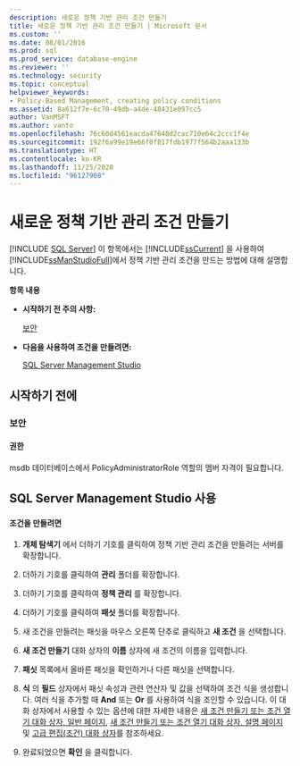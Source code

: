 ```yaml
---
description: 새로운 정책 기반 관리 조건 만들기
title: 새로운 정책 기반 관리 조건 만들기 | Microsoft 문서
ms.custom: ''
ms.date: 08/01/2016
ms.prod: sql
ms.prod_service: database-engine
ms.reviewer: ''
ms.technology: security
ms.topic: conceptual
helpviewer_keywords:
- Policy-Based Management, creating policy conditions
ms.assetid: 8a612f7e-6c70-49db-a4de-48431e097cc5
author: VanMSFT
ms.author: vanto
ms.openlocfilehash: 76c60d4561eacda47648d2cac710e64c2ccc1f4e
ms.sourcegitcommit: 192f6a99e19e66f0f817fdb1977f564b2aaa133b
ms.translationtype: HT
ms.contentlocale: ko-KR
ms.lasthandoff: 11/25/2020
ms.locfileid: "96127908"
---
```

# <a name="create-a-new-policy-based-management-condition"></a>새로운 정책 기반 관리 조건 만들기
 [!INCLUDE [SQL Server](../../includes/applies-to-version/sqlserver.md)]
  이 항목에서는 [!INCLUDE[ssCurrent](../../includes/sscurrent-md.md)] 을 사용하여 [!INCLUDE[ssManStudioFull](../../includes/ssmanstudiofull-md.md)]에서 정책 기반 관리 조건을 만드는 방법에 대해 설명합니다.  
  
 **항목 내용**  
  
-   **시작하기 전 주의 사항:**  
  
     [보안](#Security)  
  
-   **다음을 사용하여 조건을 만들려면:**  
  
     [SQL Server Management Studio](#SSMSProcedure)  
  
##  <a name="before-you-begin"></a><a name="BeforeYouBegin"></a> 시작하기 전에  
  
###  <a name="security"></a><a name="Security"></a> 보안  
  
####  <a name="permissions"></a><a name="Permissions"></a> 권한  
 msdb 데이터베이스에서 PolicyAdministratorRole 역할의 멤버 자격이 필요합니다.  
  
##  <a name="using-sql-server-management-studio"></a><a name="SSMSProcedure"></a> SQL Server Management Studio 사용  
  
#### <a name="to-create-a-condition"></a>조건을 만들려면  
  
1.  **개체 탐색기** 에서 더하기 기호를 클릭하여 정책 기반 관리 조건을 만들려는 서버를 확장합니다.  
  
2.  더하기 기호를 클릭하여 **관리** 폴더를 확장합니다.  
  
3.  더하기 기호를 클릭하여 **정책 관리** 를 확장합니다.  
  
4.  더하기 기호를 클릭하여 **패싯** 폴더를 확장합니다.  
  
5.  새 조건을 만들려는 패싯을 마우스 오른쪽 단추로 클릭하고 **새 조건** 을 선택합니다.  
  
6.  **새 조건 만들기** 대화 상자의 **이름** 상자에 새 조건의 이름을 입력합니다.  
  
7.  **패싯** 목록에서 올바른 패싯을 확인하거나 다른 패싯을 선택합니다.  
  
8.  **식** 의 **필드** 상자에서 패싯 속성과 관련 연산자 및 값을 선택하여 조건 식을 생성합니다. 여러 식을 추가할 때 **And** 또는 **Or** 를 사용하여 식을 조인할 수 있습니다. 이 대화 상자에서 사용할 수 있는 옵션에 대한 자세한 내용은 [새 조건 만들기 또는 조건 열기 대화 상자, 일반 페이지](../../relational-databases/policy-based-management/create-new-condition-or-open-condition-dialog-box-general-page.md), [새 조건 만들기 또는 조건 열기 대화 상자, 설명 페이지](../../relational-databases/policy-based-management/create-new-condition-or-open-condition-dialog-box-description-page.md) 및 [고급 편집&#40;조건&#41; 대화 상자](../../relational-databases/policy-based-management/advanced-edit-condition-dialog-box.md)를 참조하세요.  
  
9. 완료되었으면 **확인** 을 클릭합니다.  
  
  
